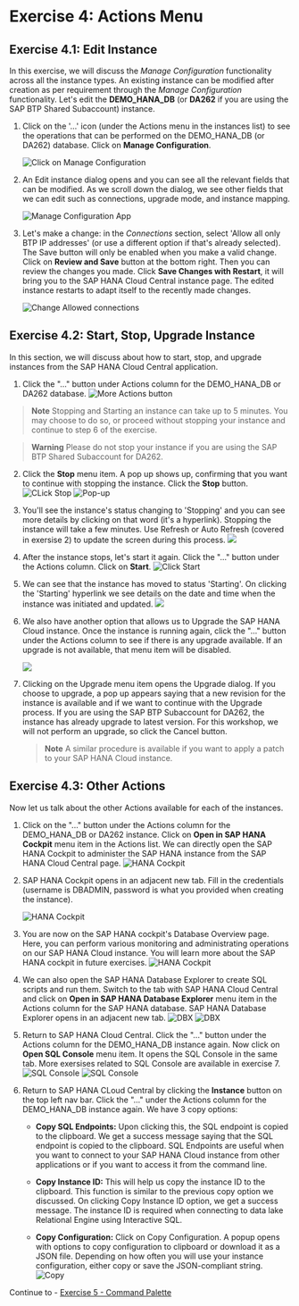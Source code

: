 # Exercise 4: Actions Menu

## Exercise 4.1: Edit Instance

In this exercise, we will discuss the *Manage Configuration* functionality across all the instance types. An existing instance can be modified after creation as per requirement through the *Manage Configuration* functionality. Let's edit the **DEMO_HANA_DB** (or **DA262** if you are using the SAP BTP Shared Subaccount) instance.

 1. Click on the '...' icon (under the Actions menu in the instances list) to see the operations that can be performed on the DEMO_HANA_DB (or DA262) database. Click on **Manage Configuration**.

    ![Click on Manage Configuration](images/1.png)

2. An Edit instance dialog opens and you can see all the relevant fields that can be modified. As we scroll down the dialog, we see other fields that we can edit such as connections, upgrade mode, and instance mapping.
   
   ![Manage Configuration App](images/2.png)

3. Let's make a change: in the *Connections* section, select 'Allow all only BTP IP addresses' (or use a different option if that's already selected). The Save button will only be enabled when you make a valid change. Click on **Review and Save** button at the bottom right. Then you can review the changes you made. Click **Save Changes with Restart**, it will bring you to the SAP HANA Cloud Central instance page. The edited instance restarts to adapt itself to the recently made changes.
    
    ![Change Allowed connections](images/3.png)

## Exercise 4.2: Start, Stop, Upgrade Instance
In this section, we will discuss about how to start, stop, and upgrade instances from the SAP HANA Cloud Central application.

1. Click the "..." button under Actions column for the DEMO_HANA_DB or DA262 database.
   ![More Actions button](images/4.png)

> **Note**
Stopping and Starting an instance can take up to 5 minutes. You may choose to do so, or proceed without stopping your instance and continue to step 6 of the exercise.

> **Warning**
Please do not stop your instance if you are using the SAP BTP Shared Subaccount for DA262. 

2. Click the **Stop** menu item. A pop up shows up, confirming that you want to continue with stopping the instance. Click the **Stop** button.
    ![CLick Stop](images/5.png)
    ![Pop-up](images/6.png)

3. You'll see the instance's status changing to 'Stopping' and you can see more details by clicking on that word (it's a hyperlink). Stopping the instance will take a few minutes. Use Refresh or Auto Refresh (covered in exersise 2) to update the screen during this process.
    ![](images/7.png)

4. After the instance stops, let's start it again. Click the "..." button under the Actions column. Click on **Start**.
    ![Click Start](images/8.png)

5. We can see that the instance has moved to status 'Starting'. On clicking the 'Starting' hyperlink we see details on the date and time when the instance was initiated and updated.
   ![](images/10.png)

6. We also have another option that allows us to Upgrade the SAP HANA Cloud instance. Once the instance is running again, click the "..." button under the Actions column to see if there is any upgrade available. If an upgrade is not available, that menu item will be disabled.
   
   ![](images/11.png)

7. Clicking on the Upgrade menu item opens the Upgrade dialog. If you choose to upgrade, a pop up appears saying that a new revision for the instance is available and if we want to continue with the Upgrade process. If you are using the SAP BTP Subaccount for DA262, the instance has already upgrade to latest version. For this workshop, we will not perform an upgrade, so click the Cancel button.
    > **Note**
    A similar procedure is available if you want to apply a patch to your SAP HANA Cloud instance.

## Exercise 4.3: Other Actions

Now let us talk about the other Actions available for each of the instances. 

1. Click on the "..." button under the Actions column for the DEMO_HANA_DB or DA262 instance. Click on **Open in SAP HANA Cockpit** menu item in the Actions list. We can directly open the SAP HANA Cockpit to administer the SAP HANA instance from the SAP HANA Cloud Central page.
   ![HANA Cockpit](images/12.png)

2. SAP HANA Cockpit opens in an adjacent new tab. Fill in the credentials (username is DBADMIN, password is what you provided when creating the instance).
   
    ![HANA Cockpit](images/13.png)

3. You are now on the SAP HANA cockpit's Database Overview page. Here, you can perform various monitoring and administrating operations on our SAP HANA Cloud instance. You will learn more about the SAP HANA cockpit in future exercises.
   ![HANA Cockpit](images/14.png)

4. We can also open the SAP HANA Database Explorer to create SQL scripts and run them. Switch to the tab with SAP HANA Cloud Central and click on **Open in SAP HANA Database Explorer** menu item in the Actions column for the SAP HANA database. SAP HANA Database Explorer opens in an adjacent new tab.
    ![DBX](images/15.png)
    ![DBX](images/16.png)

5. Return to SAP HANA Cloud Central. Click the "..." button under the Actions column for the DEMO_HANA_DB instance again. Now click on **Open SQL Console** menu item. It opens the SQL Console in the same tab. More exersises related to SQL Console are available in exercise 7. 
   ![SQL Console](images/18.png)
    ![SQL Console](images/17.png)

6. Return to SAP HANA CLoud Central by clicking the **Instance** button on the top left nav bar. Click the "..." under the Actions column for the DEMO_HANA_DB instance again. We have 3 copy options: 
   
   * **Copy SQL Endpoints:** Upon clicking this, the SQL endpoint is copied to the clipboard. We get a success message saying that the SQL endpoint is copied to the clipboard. SQL Endpoints are useful when you want to connect to your SAP HANA Cloud instance from other applications or if you want to access it from the command line.
  
   * **Copy Instance ID:** This will help us copy the instance ID to the clipboard. This function is similar to the previous copy option we discussed. On clicking Copy Instance ID option, we get a success message. The instance ID is required when connecting to data lake Relational Engine using Interactive SQL.
  
   * **Copy Configuration:** Click on Copy Configuration. A popup opens with options to copy configuration to clipboard or download it as a JSON file. Depending on how often you will use your instance configuration, either copy or save the JSON-compliant string.
    ![Copy](images/19.png)

Continue to - [Exercise 5 - Command Palette](../ex5-CommandPalette/README.md)

